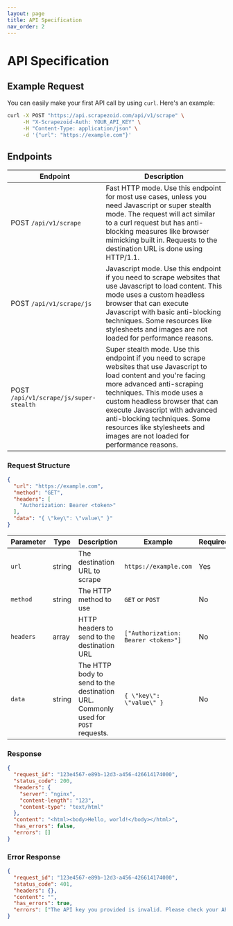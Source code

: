 ```yaml
---
layout: page
title: API Specification
nav_order: 2
---
```


# API Specification

## Example Request

You can easily make your first API call by using `curl`. Here's an example:

```bash
curl -X POST "https://api.scrapezoid.com/api/v1/scrape" \
     -H "X-Scrapezoid-Auth: YOUR_API_KEY" \
     -H "Content-Type: application/json" \
     -d '{"url": "https://example.com"}'
```

## Endpoints

| Endpoint                          | Description |
|-----------------------------------|-------------|
| POST `/api/v1/scrape`                  | Fast HTTP mode. Use this endpoint for most use cases, unless you need Javascript or super stealth mode. The request will act similar to a curl request but has anti-blocking measures like browser mimicking built in. Requests to the destination URL is done using HTTP/1.1. |
| POST `/api/v1/scrape/js`               | Javascript mode. Use this endpoint if you need to scrape websites that use Javascript to load content. This mode uses a custom headless browser that can execute Javascript with basic anti-blocking techniques. Some resources like stylesheets and images are not loaded for performance reasons. |
| POST `/api/v1/scrape/js/super-stealth` | Super stealth mode. Use this endpoint if you need to scrape websites that use Javascript to load content and you're facing more advanced anti-scraping techniques. This mode uses a custom headless browser that can execute Javascript with advanced anti-blocking techniques. Some resources like stylesheets and images are not loaded for performance reasons. |

### Request Structure

```json
{
  "url": "https://example.com",
  "method": "GET",
  "headers": [
    "Authorization: Bearer <token>"
  ],
  "data": "{ \"key\": \"value\" }"
}
```

| Parameter  | Type | Description  | Example   | Required    |
|------------|------|--------------|-----------|-------------|
| `url`      | string | The destination URL to scrape | `https://example.com` | Yes |
| `method`   | string | The HTTP method to use | `GET` or `POST` | No |
| `headers`  | array | HTTP headers to send to the destination URL | `["Authorization: Bearer <token>"]` | No |
| `data`     | string | The HTTP body to send to the destination URL. Commonly used for `POST` requests. | `{ \"key\": \"value\" }` | No |

### Response

```json
{
  "request_id": "123e4567-e89b-12d3-a456-426614174000",
  "status_code": 200,
  "headers": {
    "server": "nginx",
    "content-length": "123",
    "content-type": "text/html"
  },
  "content": "<html><body>Hello, world!</body></html>",
  "has_errors": false,
  "errors": []
}
```

### Error Response

```json
{
  "request_id": "123e4567-e89b-12d3-a456-426614174000",
  "status_code": 401,
  "headers": {},
  "content": "",
  "has_errors": true,
  "errors": ["The API key you provided is invalid. Please check your API key and try again."]
}
```
